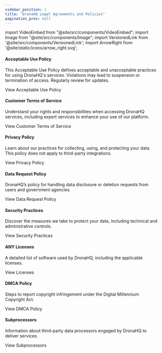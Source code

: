 ```yaml
---
sidebar_position: 1
title: "DronaHQ Legal Agreements and Policies"
pagination_prev: null
---
```


import VideoEmbed from "@site/src/components/VideoEmbed";
import Image from "@site/src/components/Image";
import VersionedLink from '@site/src/components/VersionedLink';
import ArrowRight from '@site/static/icons/arrow_right.svg';



<div className="gallery">
  <div className="card">
    <div className="card-header">
      <h4>Acceptable Use Policy</h4>
    </div>
    <p>
      This Acceptable Use Policy defines acceptable and unacceptable practices for using DronaHQ's services. Violations may lead to suspension or termination of access. Regularly review for updates.
    </p>
    <VersionedLink to="/legal/acceptable-use-policy">
      View Acceptable Use Policy <ArrowRight className="arrow" />
    </VersionedLink>
  </div>

  <div className="card">
    <div className="card-header">
      <h4>Customer Terms of Service</h4>
    </div>
    <p>
      Understand your rights and responsibilities when accessing DronaHQ services, including expert services to enhance your use of our platform.
    </p>
    <VersionedLink to="/legal/customer-terms">
      View Customer Terms of Service <ArrowRight className="arrow" />
    </VersionedLink>
  </div>

  <div className="card">
    <div className="card-header">
      <h4>Privacy Policy</h4>
    </div>
    <p>
      Learn about our practices for collecting, using, and protecting your data. This policy does not apply to third-party integrations.
    </p>
    <VersionedLink to="/legal/privacy-policy">
      View Privacy Policy <ArrowRight className="arrow" />
    </VersionedLink>
  </div>

  <div className="card">
    <div className="card-header">
      <h4>Data Request Policy</h4>
    </div>
    <p>
      DronaHQ’s policy for handling data disclosure or deletion requests from users and government agencies.
    </p>
    <VersionedLink to="/legal/data-request-policy">
      View Data Request Policy <ArrowRight className="arrow" />
    </VersionedLink>
  </div>

  <div className="card">
    <div className="card-header">
      <h4>Security Practices</h4>
    </div>
    <p>
      Discover the measures we take to protect your data, including technical and administrative controls.
    </p>
    <VersionedLink to="/legal/security-practices">
      View Security Practices <ArrowRight className="arrow" />
    </VersionedLink>
  </div>

  <div className="card">
    <div className="card-header">
      <h4>ANY Licenses</h4>
    </div>
    <p>
      A detailed list of software used by DronaHQ, including the applicable licenses.
    </p>
    <VersionedLink to="/legal/source-licenses">
      View Licenses <ArrowRight className="arrow" />
    </VersionedLink>
  </div>

  <div className="card">
    <div className="card-header">
      <h4>DMCA Policy</h4>
    </div>
    <p>
      Steps to report copyright infringement under the Digital Millennium Copyright Act.
    </p>
    <VersionedLink to="/legal/dmca-policy">
      View DMCA Policy <ArrowRight className="arrow" />
    </VersionedLink>
  </div>

  <div className="card">
    <div className="card-header">
      <h4>Subprocessors</h4>
    </div>
    <p>
      Information about third-party data processors engaged by DronaHQ to deliver services.
    </p>
    <VersionedLink to="/legal/subprocessors">
      View Subprocessors <ArrowRight className="arrow" />
    </VersionedLink>
  </div>
</div>

